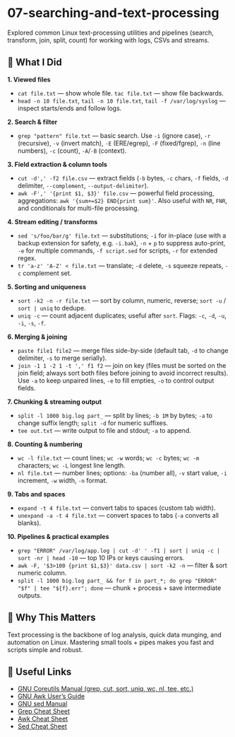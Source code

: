 # 07-searching-and-text-processing

Explored common Linux text-processing utilities and pipelines (search, transform, join, split, count) for working with logs, CSVs and streams.

## 📌 **What I Did**

**1. Viewed files**

- `cat file.txt` — show whole file. `tac file.txt` — show file backwards.
- `head -n 10 file.txt`, `tail -n 10 file.txt`, `tail -f /var/log/syslog` — inspect starts/ends and follow logs.

**2. Search & filter**

- `grep "pattern" file.txt` — basic search. Use `-i` (ignore case), `-r` (recursive), `-v` (invert match), `-E` (ERE/egrep), `-F` (fixed/fgrep), `-n` (line numbers), `-c` (count), `-A`/`-B` (context).

**3. Field extraction & column tools**

- `cut -d',' -f2 file.csv` — extract fields (`-b` bytes, `-c` chars, `-f` fields, `-d` delimiter, `--complement`, `--output-delimiter`).
- `awk -F',' '{print $1, $3}' file.csv` — powerful field processing, aggregations: `awk '{sum+=$2} END{print sum}'`. Also useful with `NR`, `FNR`, and conditionals for multi-file processing.

**4. Stream editing / transforms**

- `sed 's/foo/bar/g' file.txt` — substitutions; `-i` for in-place (use with a backup extension for safety, e.g. `-i.bak`), `-n` + `p` to suppress auto-print, `-e` for multiple commands, `-f script.sed` for scripts, `-r` for extended regex.
- `tr 'a-z' 'A-Z' < file.txt` — translate; `-d` delete, `-s` squeeze repeats, `-c` complement set.

**5. Sorting and uniqueness**

- `sort -k2 -n -r file.txt` — sort by column, numeric, reverse; `sort -u` / `sort | uniq` to dedupe.
- `uniq -c` — count adjacent duplicates; useful after `sort`. Flags: `-c`, `-d`, `-u`, `-i`, `-s`, `-f`.

**6. Merging & joining**

- `paste file1 file2` — merge files side-by-side (default tab, `-d` to change delimiter, `-s` to merge serially).
- `join -1 1 -2 1 -t ',' f1 f2` — join on key (files must be sorted on the join field; always sort both files before joining to avoid incorrect results). Use `-a` to keep unpaired lines, `-e` to fill empties, `-o` to control output fields.

**7. Chunking & streaming output**

- `split -l 1000 big.log part_` — split by lines; `-b 1M` by bytes; `-a` to change suffix length; `split -d` for numeric suffixes.
- `tee out.txt` — write output to file and stdout; `-a` to append.

**8. Counting & numbering**

- `wc -l file.txt` — count lines; `wc -w` words; `wc -c` bytes; `wc -m` characters; `wc -L` longest line length.
- `nl file.txt` — number lines; options: `-ba` (number all), `-v` start value, `-i` increment, `-w` width, `-n` format.

**9. Tabs and spaces**

- `expand -t 4 file.txt` — convert tabs to spaces (custom tab width).
- `unexpand -a -t 4 file.txt` — convert spaces to tabs (`-a` converts all blanks).

**10. Pipelines & practical examples**

- `grep "ERROR" /var/log/app.log | cut -d' ' -f1 | sort | uniq -c | sort -nr | head -10` — top 10 IPs or keys causing errors.
- `awk -F, '$3>100 {print $1,$3}' data.csv | sort -k2 -n` — filter & sort numeric column.
- `split -l 1000 big.log part_ && for f in part_*; do grep "ERROR" "$f" | tee "${f}.err"; done` — chunk + process + save intermediate outputs.

## 📝 **Why This Matters**

Text processing is the backbone of log analysis, quick data munging, and automation on Linux. Mastering small tools + pipes makes you fast and scripts simple and robust.

## 🔗 **Useful Links**

- [GNU Coreutils Manual (grep, cut, sort, uniq, wc, nl, tee, etc.)](https://www.gnu.org/software/coreutils/manual/coreutils.html)
- [GNU Awk User’s Guide](https://www.gnu.org/software/gawk/manual/gawk.html)
- [GNU sed Manual](https://www.gnu.org/software/sed/manual/sed.html)
- [Grep Cheat Sheet](https://ryanstutorials.net/linuxtutorial/cheatsheetgrep.php)
- [Awk Cheat Sheet](https://awk.readthedocs.io/en/latest/)
- [Sed Cheat Sheet](https://github.com/adrianlarion/useful-sed)
